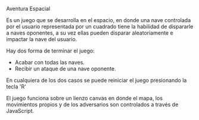 Aventura Espacial

Es un juego que se desarrolla en el espacio, en donde una nave controlada por el usuario representada por un cuadrado tiene la habilidad de dispararle a naves oponentes, a su vez ellas pueden disparar aleatoriamente e impactar la nave del usuario.

Hay dos forma de terminar el juego:
   - Acabar con  todas las naves.
   - Recibir un ataque de una nave oponente.

En cualquiera de los dos casos se puede reiniciar el juego presionando la tecla 'R'

El juego funciona sobre un lienzo canvas en donde el mapa, los movimientos propios y de los adversarios son controlados a través de JavaScript.